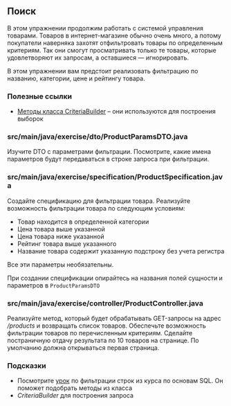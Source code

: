 ## Поиск

В этом упражнении продолжим работать с системой управления товарами. Товаров в интернет-магазине обычно очень много, 
а потому покупатели наверняка захотят отфильтровать товары по определенным критериям. Так они смогут просматривать 
только те товары, которые удовлетворяют их запросам, а оставшиеся — игнорировать.

В этом упражнении вам предстоит реализовать фильтрацию по названию, категории, цене и рейтингу товара.

### Полезные ссылки

* [Методы класса CriteriaBuilder](https://docs.oracle.com/javaee/7/api/javax/persistence/criteria/CriteriaBuilder.html) – они используются для построения выборок

### src/main/java/exercise/dto/ProductParamsDTO.java

Изучите DTO с параметрами фильтрации. Посмотрите, какие имена параметров будут передаваться в строке запроса при фильтрации.

### src/main/java/exercise/specification/ProductSpecification.java

Создайте спецификацию для фильтрации товара. Реализуйте возможность фильтрации товара по следующим условиям:

* Товар находится в определенной категории
* Цена товара выше указанной
* Цена товара ниже указанной
* Рейтинг товара выше указанного
* Название товара содержит указанную подстроку без учета регистра

Все эти параметры необязательны.

При создании спецификации опирайтесь на названия полей сущности и параметров в `ProductParamsDTO`

### src/main/java/exercise/controller/ProductController.java

Реализуйте метод, который будет обрабатывать GET-запросы на адрес */products* и возвращать список товаров. 
Обеспечьте возможность фильтрации товаров по перечисленным критериям. Сделайте постраничную отдачу результата 
по 10 товаров на странице. По умолчанию должна открываться первая страница.

### Подсказки

* Посмотрите [урок](https://ru.hexlet.io/courses/sql-basics/lessons/where-like/theory_unit) по фильтрации строк из курса по основам SQL. Он поможет подобрать методы из класса 
* *CriteriaBuilder* для построения запроса
